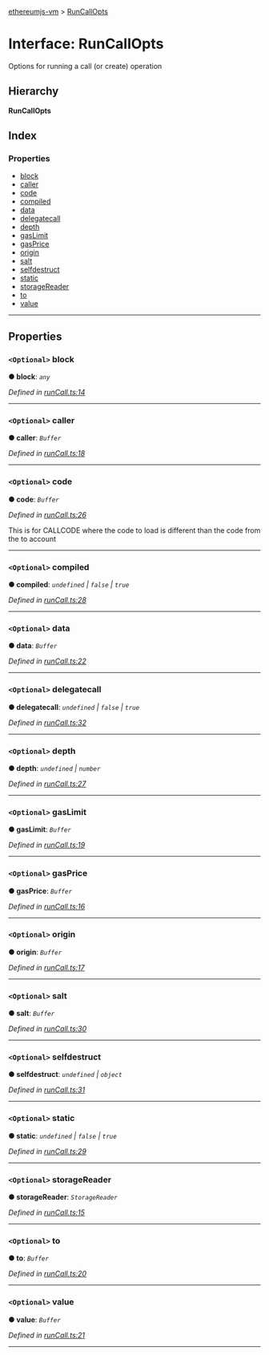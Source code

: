 [ethereumjs-vm](../README.md) > [RunCallOpts](../interfaces/runcallopts.md)

# Interface: RunCallOpts

Options for running a call (or create) operation

## Hierarchy

**RunCallOpts**

## Index

### Properties

* [block](runcallopts.md#block)
* [caller](runcallopts.md#caller)
* [code](runcallopts.md#code)
* [compiled](runcallopts.md#compiled)
* [data](runcallopts.md#data)
* [delegatecall](runcallopts.md#delegatecall)
* [depth](runcallopts.md#depth)
* [gasLimit](runcallopts.md#gaslimit)
* [gasPrice](runcallopts.md#gasprice)
* [origin](runcallopts.md#origin)
* [salt](runcallopts.md#salt)
* [selfdestruct](runcallopts.md#selfdestruct)
* [static](runcallopts.md#static)
* [storageReader](runcallopts.md#storagereader)
* [to](runcallopts.md#to)
* [value](runcallopts.md#value)

---

## Properties

<a id="block"></a>

### `<Optional>` block

**● block**: *`any`*

*Defined in [runCall.ts:14](https://github.com/ethereumjs/ethereumjs-vm/blob/06d36f3/lib/runCall.ts#L14)*

___
<a id="caller"></a>

### `<Optional>` caller

**● caller**: *`Buffer`*

*Defined in [runCall.ts:18](https://github.com/ethereumjs/ethereumjs-vm/blob/06d36f3/lib/runCall.ts#L18)*

___
<a id="code"></a>

### `<Optional>` code

**● code**: *`Buffer`*

*Defined in [runCall.ts:26](https://github.com/ethereumjs/ethereumjs-vm/blob/06d36f3/lib/runCall.ts#L26)*

This is for CALLCODE where the code to load is different than the code from the to account

___
<a id="compiled"></a>

### `<Optional>` compiled

**● compiled**: *`undefined` \| `false` \| `true`*

*Defined in [runCall.ts:28](https://github.com/ethereumjs/ethereumjs-vm/blob/06d36f3/lib/runCall.ts#L28)*

___
<a id="data"></a>

### `<Optional>` data

**● data**: *`Buffer`*

*Defined in [runCall.ts:22](https://github.com/ethereumjs/ethereumjs-vm/blob/06d36f3/lib/runCall.ts#L22)*

___
<a id="delegatecall"></a>

### `<Optional>` delegatecall

**● delegatecall**: *`undefined` \| `false` \| `true`*

*Defined in [runCall.ts:32](https://github.com/ethereumjs/ethereumjs-vm/blob/06d36f3/lib/runCall.ts#L32)*

___
<a id="depth"></a>

### `<Optional>` depth

**● depth**: *`undefined` \| `number`*

*Defined in [runCall.ts:27](https://github.com/ethereumjs/ethereumjs-vm/blob/06d36f3/lib/runCall.ts#L27)*

___
<a id="gaslimit"></a>

### `<Optional>` gasLimit

**● gasLimit**: *`Buffer`*

*Defined in [runCall.ts:19](https://github.com/ethereumjs/ethereumjs-vm/blob/06d36f3/lib/runCall.ts#L19)*

___
<a id="gasprice"></a>

### `<Optional>` gasPrice

**● gasPrice**: *`Buffer`*

*Defined in [runCall.ts:16](https://github.com/ethereumjs/ethereumjs-vm/blob/06d36f3/lib/runCall.ts#L16)*

___
<a id="origin"></a>

### `<Optional>` origin

**● origin**: *`Buffer`*

*Defined in [runCall.ts:17](https://github.com/ethereumjs/ethereumjs-vm/blob/06d36f3/lib/runCall.ts#L17)*

___
<a id="salt"></a>

### `<Optional>` salt

**● salt**: *`Buffer`*

*Defined in [runCall.ts:30](https://github.com/ethereumjs/ethereumjs-vm/blob/06d36f3/lib/runCall.ts#L30)*

___
<a id="selfdestruct"></a>

### `<Optional>` selfdestruct

**● selfdestruct**: *`undefined` \| `object`*

*Defined in [runCall.ts:31](https://github.com/ethereumjs/ethereumjs-vm/blob/06d36f3/lib/runCall.ts#L31)*

___
<a id="static"></a>

### `<Optional>` static

**● static**: *`undefined` \| `false` \| `true`*

*Defined in [runCall.ts:29](https://github.com/ethereumjs/ethereumjs-vm/blob/06d36f3/lib/runCall.ts#L29)*

___
<a id="storagereader"></a>

### `<Optional>` storageReader

**● storageReader**: *`StorageReader`*

*Defined in [runCall.ts:15](https://github.com/ethereumjs/ethereumjs-vm/blob/06d36f3/lib/runCall.ts#L15)*

___
<a id="to"></a>

### `<Optional>` to

**● to**: *`Buffer`*

*Defined in [runCall.ts:20](https://github.com/ethereumjs/ethereumjs-vm/blob/06d36f3/lib/runCall.ts#L20)*

___
<a id="value"></a>

### `<Optional>` value

**● value**: *`Buffer`*

*Defined in [runCall.ts:21](https://github.com/ethereumjs/ethereumjs-vm/blob/06d36f3/lib/runCall.ts#L21)*

___

